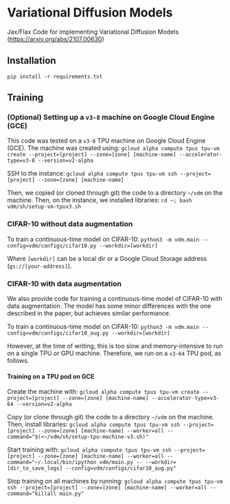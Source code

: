 # Variational Diffusion Models

Jax/Flax Code for implementing Variational Diffusion Models (https://arxiv.org/abs/2107.00630)

## Installation

```pip install -r requirements.txt```

## Training

### (Optional) Setting up a `v3-8` machine on Google Cloud Engine (GCE)

This code was tested on a `v3-8` TPU machine on Google Cloud Engine (GCE). The machine was created using:
```gcloud alpha compute tpus tpu-vm create --project=[project] --zone=[zone] [machine-name] --accelerator-type=v3-8 --version=v2-alpha```

SSH to the instance:
```gcloud alpha compute tpus tpu-vm ssh --project=[project] --zone=[zone] [machine-name]```

Then, we copied (or cloned through git) the code to a directory `~/vdm` on the machine. Then, on the instance, we installed libraries:
```cd ~; bash vdm/sh/setup-vm-tpuv3.sh```

### CIFAR-10 without data augmentation

To train a continuous-time model on CIFAR-10:
```python3 -m vdm.main --config=vdm/configs/cifar10.py --workdir=[workdir]```

Where `[workdir]` can be a local dir or a Google Cloud Storage address (`gs://[your-address]`).

### CIFAR-10 with data augmentation

We also provide code for training a continuous-time model of CIFAR-10 with data augmentation. The model has some minor differences with the one described in the paper, but achieves similar performance.

To train a continuous-time model on CIFAR-10:
```python3 -m vdm.main --config=vdm/configs/cifar10_aug.py --workdir=[workdir]```

However, at the time of writing, this is too slow and memory-intensive to run on a single TPU or GPU machine. Therefore, we run on a `v3-64` TPU pod, as follows.

#### Training on a TPU pod on GCE

Create the machine with:
```gcloud alpha compute tpus tpu-vm create --project=[project] --zone=[zone] [machine-name] --accelerator-type=v3-64 --version=v2-alpha```

Copy (or clone through git) the code to a directory `~/vdm` on the machine. Then, install libraries:
```gcloud alpha compute tpus tpu-vm ssh --project=[project] --zone=[zone] [machine-name] --worker=all --command="$(<~/vdm/sh/setup-tpu-machine-v3.sh)"```

Start training with:
```gcloud alpha compute tpus tpu-vm ssh --project=[project] --zone=[zone] [machine-name] --worker=all --command="~/.local/bin/ipython vdm/main.py -- --workdir=[dir_to_save_logs] --config=vdm/configs/cifar10_aug.py"```

Stop training on all machines by running:
```gcloud alpha compute tpus tpu-vm ssh --project=[project] --zone=[zone] [machine-name] --worker=all --command="killall main.py"```
